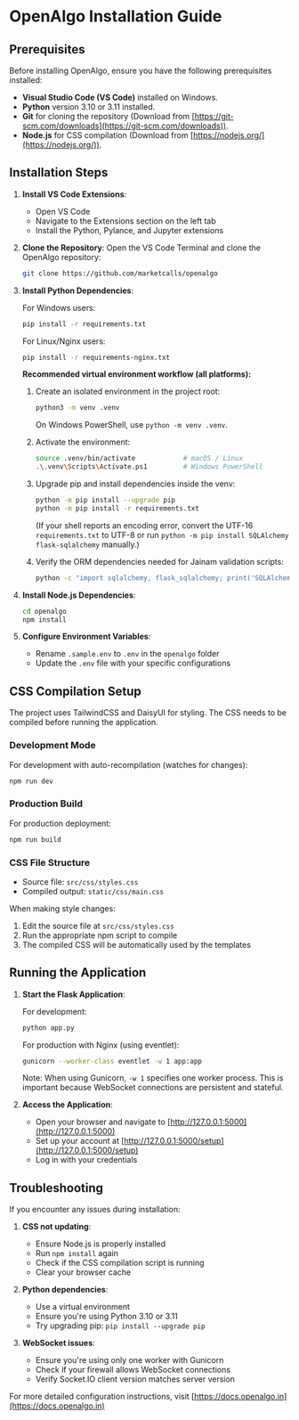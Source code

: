 # OpenAlgo Installation Guide

## Prerequisites

Before installing OpenAlgo, ensure you have the following prerequisites installed:

- **Visual Studio Code (VS Code)** installed on Windows.
- **Python** version 3.10 or 3.11 installed.
- **Git** for cloning the repository (Download from [https://git-scm.com/downloads](https://git-scm.com/downloads)).
- **Node.js** for CSS compilation (Download from [https://nodejs.org/](https://nodejs.org/)).

## Installation Steps

1. **Install VS Code Extensions**: 
   - Open VS Code
   - Navigate to the Extensions section on the left tab
   - Install the Python, Pylance, and Jupyter extensions

2. **Clone the Repository**: 
   Open the VS Code Terminal and clone the OpenAlgo repository:
   ```bash
   git clone https://github.com/marketcalls/openalgo
   ```

3. **Install Python Dependencies**: 

   For Windows users:
   ```bash
   pip install -r requirements.txt
   ```

   For Linux/Nginx users:
   ```bash
   pip install -r requirements-nginx.txt
   ```

   **Recommended virtual environment workflow (all platforms):**

   1. Create an isolated environment in the project root:
      ```bash
      python3 -m venv .venv
      ```
      On Windows PowerShell, use `python -m venv .venv`.

   2. Activate the environment:
      ```bash
      source .venv/bin/activate            # macOS / Linux
      .\.venv\Scripts\Activate.ps1         # Windows PowerShell
      ```

   3. Upgrade pip and install dependencies inside the venv:
      ```bash
      python -m pip install --upgrade pip
      python -m pip install -r requirements.txt
      ```
      (If your shell reports an encoding error, convert the UTF-16 `requirements.txt`
      to UTF-8 or run `python -m pip install SQLAlchemy flask-sqlalchemy` manually.)

   4. Verify the ORM dependencies needed for Jainam validation scripts:
      ```bash
      python -c "import sqlalchemy, flask_sqlalchemy; print('SQLAlchemy ready')"
      ```

4. **Install Node.js Dependencies**: 
   ```bash
   cd openalgo
   npm install
   ```

5. **Configure Environment Variables**: 
   - Rename `.sample.env` to `.env` in the `openalgo` folder
   - Update the `.env` file with your specific configurations

## CSS Compilation Setup

The project uses TailwindCSS and DaisyUI for styling. The CSS needs to be compiled before running the application.

### Development Mode

For development with auto-recompilation (watches for changes):
```bash
npm run dev
```

### Production Build

For production deployment:
```bash
npm run build
```

### CSS File Structure

- Source file: `src/css/styles.css`
- Compiled output: `static/css/main.css`

When making style changes:
1. Edit the source file at `src/css/styles.css`
2. Run the appropriate npm script to compile
3. The compiled CSS will be automatically used by the templates

## Running the Application

1. **Start the Flask Application**: 

   For development:
   ```bash
   python app.py
   ```

   For production with Nginx (using eventlet):
   ```bash
   gunicorn --worker-class eventlet -w 1 app:app
   ```

   Note: When using Gunicorn, `-w 1` specifies one worker process. This is important because WebSocket connections are persistent and stateful.

2. **Access the Application**:
   - Open your browser and navigate to [http://127.0.0.1:5000](http://127.0.0.1:5000)
   - Set up your account at [http://127.0.0.1:5000/setup](http://127.0.0.1:5000/setup)
   - Log in with your credentials

## Troubleshooting

If you encounter any issues during installation:

1. **CSS not updating**:
   - Ensure Node.js is properly installed
   - Run `npm install` again
   - Check if the CSS compilation script is running
   - Clear your browser cache

2. **Python dependencies**:
   - Use a virtual environment
   - Ensure you're using Python 3.10 or 3.11
   - Try upgrading pip: `pip install --upgrade pip`

3. **WebSocket issues**:
   - Ensure you're using only one worker with Gunicorn
   - Check if your firewall allows WebSocket connections
   - Verify Socket.IO client version matches server version

For more detailed configuration instructions, visit [https://docs.openalgo.in](https://docs.openalgo.in)

